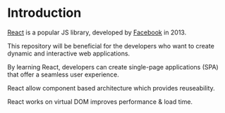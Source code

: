 # Introduction

[React](https://react.dev/) is a popular JS library, developed by [Facebook](https://facebook.com/) in 2013.

This repository will be beneficial for the developers who want to create dynamic and interactive web applications.

By learning React, developers can create single-page applications (SPA) that offer a seamless user experience.

React allow component based architecture which provides reuseability.

React works on virtual DOM improves performance & load time.